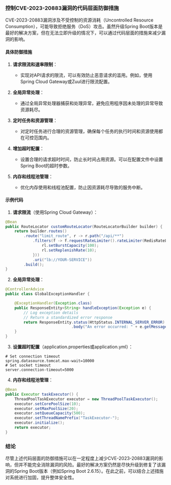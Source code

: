 ### 控制CVE-2023-20883漏洞的代码层面防御措施

CVE-2023-20883漏洞涉及不受控制的资源消耗（Uncontrolled Resource Consumption），可能导致拒绝服务（DoS）攻击。虽然升级Spring Boot版本是最好的解决方案，但在无法立即升级的情况下，可以通过代码层面的措施来减少漏洞的影响。

#### 具体防御措施

1. **请求限流和速率限制**：
    - 实现对API请求的限流，可以有效防止恶意请求的滥用。例如，使用Spring Cloud Gateway或Zuul进行限流配置。

2. **全局异常处理**：
    - 通过全局异常处理器捕获和处理异常，避免应用程序因未处理的异常导致资源耗尽。

3. **定时任务和资源管理**：
    - 对定时任务进行合理的资源管理，确保每个任务的执行时间和资源使用都在可控范围内。

4. **增加超时配置**：
    - 设置合理的请求超时时间，防止长时间占用资源。可以在配置文件中设置Spring Boot的超时参数。

5. **内存和线程池管理**：
    - 优化内存使用和线程池配置，防止因资源耗尽导致的服务中断。

#### 示例代码

1. **请求限流**（使用Spring Cloud Gateway）：

```java
@Bean
public RouteLocator customRouteLocator(RouteLocatorBuilder builder) {
    return builder.routes()
        .route("limit_route", r -> r.path("/api/**")
            .filters(f -> f.requestRateLimiter().rateLimiter(RedisRateLimiter.class, rl -> {
                rl.setBurstCapacity(100);
                rl.setReplenishRate(10);
            }))
            .uri("lb://YOUR-SERVICE"))
        .build();
}
```

2. **全局异常处理**：

```java
@ControllerAdvice
public class GlobalExceptionHandler {

    @ExceptionHandler(Exception.class)
    public ResponseEntity<String> handleException(Exception e) {
        // Log exception details
        // Return a standardized error response
        return ResponseEntity.status(HttpStatus.INTERNAL_SERVER_ERROR)
                             .body("An error occurred: " + e.getMessage());
    }
}
```

3. **设置超时配置**（application.properties或application.yml）：

```properties
# Set connection timeout
spring.datasource.tomcat.max-wait=10000
# Set socket timeout
server.connection-timeout=5000
```

4. **内存和线程池管理**：

```java
@Bean
public Executor taskExecutor() {
    ThreadPoolTaskExecutor executor = new ThreadPoolTaskExecutor();
    executor.setCorePoolSize(10);
    executor.setMaxPoolSize(20);
    executor.setQueueCapacity(500);
    executor.setThreadNamePrefix("TaskExecutor-");
    executor.initialize();
    return executor;
}
```

### 结论

尽管上述代码层面的防御措施可以在一定程度上减少CVE-2023-20883漏洞的影响，但并不能完全消除漏洞的风险。最好的解决方案仍然是尽快升级到修复了该漏洞的Spring Boot版本（例如Spring Boot 2.6.15）。在此之前，可以结合上述措施对系统进行加固，提升整体安全性。
